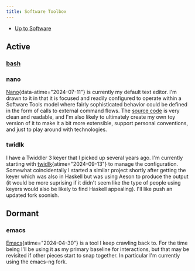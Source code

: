 ```yaml
---
title: Software Toolbox
---
```


- [Up to Software](software)

## Active

### [bash](bash)

### nano 

[Nano](https://en.wikipedia.org/wiki/GNU_nano "GNU nano - Wikipedia"){data-atime="2024-07-11"} is
currently my default text editor. I'm drawn to it in that it is focused and readily
configured to operate within a Software Tools model where fairly sophisticated behavior
could be defined in the form of calls to external command flows. The
[source code](https://git.savannah.gnu.org/cgit/nano.git/log/ "nano.git - GNU nano") is
very clean and readable, and I'm also likely to ultimately create my own toy version
of it to make it a bit more extensible, support personal conventions, and just to
play around with technologies.

### twidlk

I have a Twiddler 3 keyer that I picked up several years ago.
I'm currently starting with
[twidlk](https://github.com/edanaher/twidlk "edanaher/twidlk: A CLI for working with Twiddler configurations"){atime="2024-09-13"}
to manage the configuration. Somewhat coincidentally I started
a similar project shortly after getting the keyer which was also in
Haskell but was using Aeson to produce the output
(it would be more suprising if it didn't seem like the type of people
using keyers would also be likely to find Haskell appealing).
I'll like push an updated fork soonish.

## Dormant

### emacs

[Emacs](https://en.wikipedia.org/wiki/Emacs "Emacs - Wikipedia"){atime="2024-04-30"}
is a tool I keep crawling back to.
For the time being I'll be using it as my primary baseline for interactions,
but that may be revisited if other pieces start to snap
together. In particular I'm currently using the emacs-ng fork.
